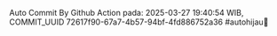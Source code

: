 Auto Commit By Github Action pada: 2025-03-27 19:40:54 WIB, COMMIT_UUID 72617f90-67a7-4b57-94bf-4fd886752a36 #autohijau🗿
